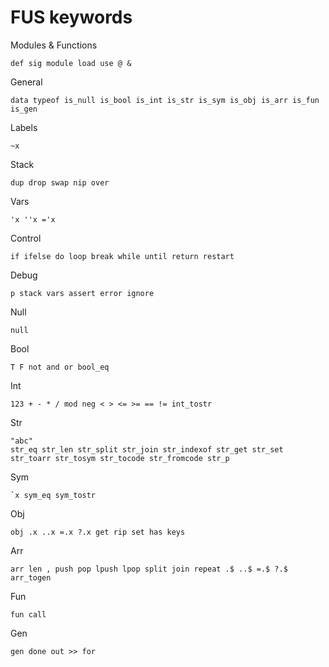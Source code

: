 
# FUS keywords

Modules & Functions

    def sig module load use @ &

General

    data typeof is_null is_bool is_int is_str is_sym is_obj is_arr is_fun is_gen

Labels

    ~x

Stack

    dup drop swap nip over

Vars

    'x ''x ='x

Control

    if ifelse do loop break while until return restart

Debug

    p stack vars assert error ignore

Null

    null

Bool

    T F not and or bool_eq

Int

    123 + - * / mod neg < > <= >= == != int_tostr

Str

    "abc"
    str_eq str_len str_split str_join str_indexof str_get str_set
    str_toarr str_tosym str_tocode str_fromcode str_p

Sym

    `x sym_eq sym_tostr

Obj

    obj .x ..x =.x ?.x get rip set has keys

Arr

    arr len , push pop lpush lpop split join repeat .$ ..$ =.$ ?.$
    arr_togen

Fun

    fun call

Gen

    gen done out >> for

